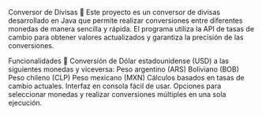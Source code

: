 Conversor de Divisas 💱
Este proyecto es un conversor de divisas desarrollado en Java que permite realizar conversiones entre diferentes monedas de manera sencilla y rápida. El programa utiliza la API de tasas de cambio para obtener valores actualizados y garantiza la precisión de las conversiones.

Funcionalidades 🚀
Conversión de Dólar estadounidense (USD) a las siguientes monedas y viceversa:
Peso argentino (ARS)
Boliviano (BOB)
Peso chileno (CLP)
Peso mexicano (MXN)
Cálculos basados en tasas de cambio actuales.
Interfaz en consola fácil de usar.
Opciones para seleccionar monedas y realizar conversiones múltiples en una sola ejecución.

